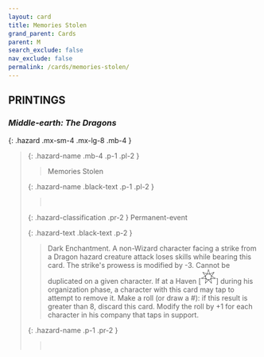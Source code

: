 ```yaml
---
layout: card
title: Memories Stolen
grand_parent: Cards
parent: M
search_exclude: false
nav_exclude: false
permalink: /cards/memories-stolen/
---
```


## PRINTINGS


### _Middle-earth: The Dragons_

{: .hazard .mx-sm-4 .mx-lg-8 .mb-4 }
> {: .hazard-name .mb-4 .p-1 .pl-2 }
> > <div class="hazard-mp"></div>
> > <div class="card-name">Memories Stolen</div>
>
> {: .hazard-name .black-text .p-1 .pl-2 }
> > &nbsp;
>
> {: .hazard-classification .pr-2 }
> Permanent-event
>
> {: .hazard-text .black-text .p-2 }
> > Dark Enchantment. A non-Wizard character facing a strike from a Dragon hazard creature attack loses skills while bearing this card. The strike's prowess is modified by -3. Cannot be duplicated on a given character. If at a Haven \[![](/assets/images/free-haven.svg)] during his organization phase, a character with this card may tap to attempt to remove it. Make a roll (or draw a #): if this result is greater than 8, discard this card. Modify the roll by +1 for each character in his company that taps in support. 
>
> {: .hazard-name .p-1 .pr-2 }
> > <div class="card-shield"></div>
> > <div class="card-corruption">&nbsp;</div>
